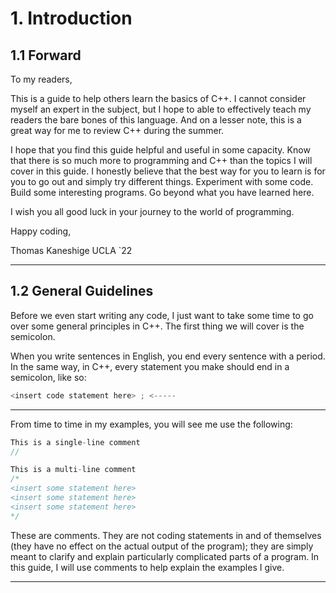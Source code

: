 # 1. Introduction

## 1.1 Forward

To my readers,

This is a guide to help others learn the basics of C++. I cannot consider myself 
an expert in the subject, but I hope to able to effectively teach my readers the
bare bones of this language. And on a lesser note, this is a great way for me to 
review C++ during the summer.

I hope that you find this guide helpful and useful in some capacity. Know that there
is so much more to programming and C++ than the topics I will cover in this guide. I
honestly believe that the best way for you to learn is for you to go out and simply
try different things. Experiment with some code. Build some interesting programs.
Go beyond what you have learned here.

I wish you all good luck in your journey to the world of programming.

Happy coding,

Thomas Kaneshige
UCLA `22

---

## 1.2 General Guidelines

Before we even start writing any code, I just want to take some time to go over
some general principles in C++. The first thing we will cover is the semicolon.

When you write sentences in English, you end every sentence with a period. In the
same way, in C++, every statement you make should end in a semicolon, like so:

```C++
<insert code statement here> ; <-----
```

---

From time to time in my examples, you will see me use the following:

```C++
This is a single-line comment
//

This is a multi-line comment
/* 
<insert some statement here>
<insert some statement here>
<insert some statement here> 
*/
```

These are comments. They are not coding statements in and of themselves (they have
no effect on the actual output of the program); they are simply meant to clarify and
explain particularly complicated parts of a program. In this guide, I will use comments
to help explain the examples I give.

---